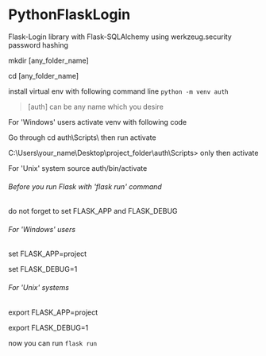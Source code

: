 # PythonFlaskLogin
Flask-Login library with Flask-SQLAlchemy using werkzeug.security password hashing

<p> mkdir [any_folder_name] </p>
<p> cd [any_folder_name] </p>

install virtual env with following command line
```python -m venv auth```  <blockquote> [auth] can be any name which you desire </blockquote>

<p> For 'Windows' users activate venv with following code </p>
<p> Go through cd auth\Scripts\ then run activate </p>
<p> C:\Users\your_name\Desktop\project_folder\auth\Scripts> only then activate </p>

For 'Unix' system
source auth/bin/activate

###### Before you run Flask with 'flask run' command
do not forget to set FLASK_APP and FLASK_DEBUG 

###### For 'Windows' users
<p> set FLASK_APP=project </p>
<p> set FLASK_DEBUG=1 </p>

###### For 'Unix' systems
<p> export FLASK_APP=project </p>
<p> export FLASK_DEBUG=1 </p>

now you can run 
```flask run```
